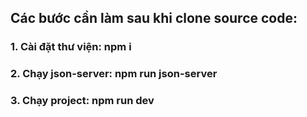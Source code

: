 ## Các bước cần làm sau khi clone source code:

### 1. Cài đặt thư viện: npm i

### 2. Chạy json-server: npm run json-server

### 3. Chạy project: npm run dev
